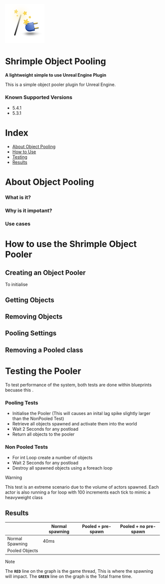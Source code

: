 
![Icon](Resources/Icon128.png)

# Shrimple Object Pooling
**A lightweight simple to use Unreal Engine Plugin**

This is a simple object pooler plugin for Unreal Engine.

### Known Supported Versions
- 5.4.1
- 5.3.1

# Index
- [About Object Pooling](#about-object-pooling)
- [How to Use](#how-to-use-the-shrimple-object-pooler)
- [Testing](#testing-the-pooler)
- [Results](#results)

# About Object Pooling
### What is it?
### Why is it impotant?
### Use cases

# How to use the Shrimple Object Pooler 
## Creating an Object Pooler
To initialise

## Getting Objects

## Removing Objects

## Pooling Settings

## Removing a Pooled class

# Testing the Pooler

To test performance of the system, both tests are done within blueprints becuase this .

### Pooling Tests
- Initialise the Pooler (This will causes an inital lag spike slightly larger than the NonPooled Test)
- Retrieve all objects spawned and activate them into the world
- Wait 2 Seconds for any postload
- Return all objects to the pooler

### Non Pooled Tests
- For int Loop create a number of objects
- Wait 2 Seconds for any postload
- Destroy all spawned objects using a foreach loop

> [!WARNING]
> This test is an extreme scenario due to the volume of actors spawned.
> Each actor is also running a for loop with 100 increments each tick to mimic a heavyweight class

## Results
| | **Normal spawning** | **Pooled + pre-spawn** | **Pooled + no pre-spawn** |
| --- | --- | --- | --- |
| Normal Spawning | 40ms |
| Pooled Objects  |
> [!NOTE]
> The **`RED`** line on the graph is the game thread, This is where the spawning will impact.
> The **`GREEN`** line on the graph is the Total frame time.
